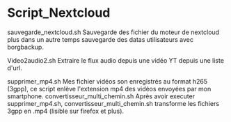 # Script_Nextcloud

sauvegarde_nextcloud.sh
    Sauvegarde des fichier du moteur de nextcloud plus dans un autre temps sauvegarde des datas utilisateurs avec borgbackup.

Video2audio2.sh
    Extraire le flux audio depuis une vidéo YT depuis une liste d'url.

supprimer_mp4.sh
    Mes fichier vidéos son enregistrés au format h265 (3gpp), ce script enlève l'extension mp4 des vidéos envoyées par mon smartphone.
convertisseur_multi_chemin.sh
    Après avoir executer supprimer_mp4.sh, convertisseur_multi_chemin.sh transforme les fichiers 3gpp en .mp4 (lisible sur firefox et plus).
